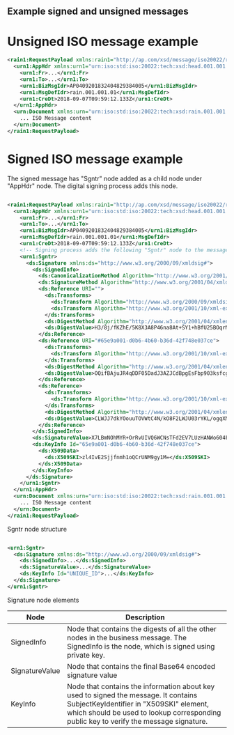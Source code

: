 ## Example signed and unsigned messages <a name="signedunsignedmessageexample"></a>

# Unsigned ISO message example

```xml
<rain1:RequestPayload xmlns:rain1="http://ap.com/xsd/message/iso20022/rain.001.001.01">
  <urn1:AppHdr xmlns:urn1="urn:iso:std:iso:20022:tech:xsd:head.001.001.01">
    <urn1:Fr>...</urn1:Fr>
    <urn1:To>...</urn1:To>
    <urn1:BizMsgIdr>AP0409201832404829384005</urn1:BizMsgIdr>
    <urn1:MsgDefIdr>rain.001.001.01</urn1:MsgDefIdr>
    <urn1:CreDt>2018-09-07T09:59:12.133Z</urn1:CreDt>
  </urn1:AppHdr>
  <urn:Document xmlns:urn="urn:iso:std:iso:20022:tech:xsd:rain.001.001.01">
    ... ISO Message content
  </urn:Document> 
</rain1:RequestPayload>
```

# Signed ISO message example

The signed message has "Sgntr" node added as a child node under "AppHdr" node. The digital signing process adds this node.

```xml

<rain1:RequestPayload xmlns:rain1="http://ap.com/xsd/message/iso20022/rain.001.001.01">
  <urn1:AppHdr xmlns:urn1="urn:iso:std:iso:20022:tech:xsd:head.001.001.01">
    <urn1:Fr>...</urn1:Fr>
    <urn1:To>...</urn1:To>
    <urn1:BizMsgIdr>AP0409201832404829384005</urn1:BizMsgIdr>
    <urn1:MsgDefIdr>rain.001.001.01</urn1:MsgDefIdr>
    <urn1:CreDt>2018-09-07T09:59:12.133Z</urn1:CreDt>
    <!-- Signing process adds the following "Sgntr" node to the message -->
    <urn1:Sgntr>
      <ds:Signature xmlns:ds="http://www.w3.org/2000/09/xmldsig#">
        <ds:SignedInfo>
          <ds:CanonicalizationMethod Algorithm="http://www.w3.org/2001/10/xml-exc-c14n#" />
          <ds:SignatureMethod Algorithm="http://www.w3.org/2001/04/xmldsig-more#rsa-sha256" />
          <ds:Reference URI="">
            <ds:Transforms>
              <ds:Transform Algorithm="http://www.w3.org/2000/09/xmldsig#enveloped-signature" />
              <ds:Transform Algorithm="http://www.w3.org/2001/10/xml-exc-c14n#" />
            </ds:Transforms>
            <ds:DigestMethod Algorithm="http://www.w3.org/2001/04/xmlenc#sha256" />
            <ds:DigestValue>H3/8j/fKZhE/5K8X3A8P46na8At+SY1+hBfU25BOqrM=</ds:DigestValue>
          </ds:Reference>
          <ds:Reference URI="#65e9a001-d0b6-4b60-b36d-42f748e037ce">
            <ds:Transforms>
              <ds:Transform Algorithm="http://www.w3.org/2001/10/xml-exc-c14n#" />
            </ds:Transforms>
            <ds:DigestMethod Algorithm="http://www.w3.org/2001/04/xmlenc#sha256" />
            <ds:DigestValue>OQifBAjuJR4qDDF05DadJ3AZJCdBpgEsFbp903ksfcg=</ds:DigestValue>
          </ds:Reference>
          <ds:Reference>
            <ds:Transforms>
              <ds:Transform Algorithm="http://www.w3.org/2001/10/xml-exc-c14n#" />
            </ds:Transforms>
            <ds:DigestMethod Algorithm="http://www.w3.org/2001/04/xmlenc#sha256" />
            <ds:DigestValue>CLWJJ7dkYOouuTOVWtC4N/kO8F2LWJU03rYKL/ogqXM=</ds:DigestValue>
          </ds:Reference>
        </ds:SignedInfo>
        <ds:SignatureValue>X7LBmNOhMYR+OrRvUIVQ6WCNsTFd2EV7LUzHANWo604FHhQqEdXmMoY7zHb8j+B51RQyZYQVcyl8QtEFLYgmzta2WnbwI1AybAXncyl5a5wmfjsDd94TbvYr8IEHCZCoi7gNdj7vzb7CJ87fmqXLRDnFa8f7tLuYlJOhu0S2+PprVYEkmly5QKcg5tNk/axLLTrV9FEFO07fD/+3YZOkWQU0MlQB3KXwe3z1biGYcxBKgWuZBzx6JVzwKNHAuk7NaAduT0MZpuFqwnnq59Cw/pr5AjNkLk70TEhhyRCXDTv7HTYRUTzOO9fOsrkjqMzd9GCZIIq9Fqv8si8EdzJwdw==</ds:SignatureValue>
        <ds:KeyInfo Id="65e9a001-d0b6-4b60-b36d-42f748e037ce">
          <ds:X509Data>
            <ds:X509SKI>zl4IvE2Sjjfnmh1oQCrUNM9gy1M=</ds:X509SKI>
          </ds:X509Data>
        </ds:KeyInfo>
      </ds:Signature>
    </urn1:Sgntr>
  </urn1:AppHdr>
  <urn:Document xmlns:urn="urn:iso:std:iso:20022:tech:xsd:rain.001.001.01">
    ... ISO Message content
  </urn:Document> 
</rain1:RequestPayload>

```

Sgntr node structure

```xml

<urn1:Sgntr>
  <ds:Signature xmlns:ds="http://www.w3.org/2000/09/xmldsig#">
    <ds:SignedInfo>...</ds:SignedInfo>
    <ds:SignatureValue>...</ds:SignatureValue>
    <ds:KeyInfo Id="UNIQUE_ID">...</ds:KeyInfo>
  </ds:Signature>
</urn1:Sgntr>

```
Signature node elements

| Node | Description |
| ---- | ----------- |
| SignedInfo | Node that contains the digests of all the other nodes in the business message. The SignedInfo is the node, which is signed using private key.|
| SignatureValue | Node that contains the final Base64 encoded signature value |
| KeyInfo | Node that contains the information about key used to signed the message. It contains SubjectKeyIdentifier in "X509SKI" element, which should be used to lookup corresponding public key to verify the message signature. |
